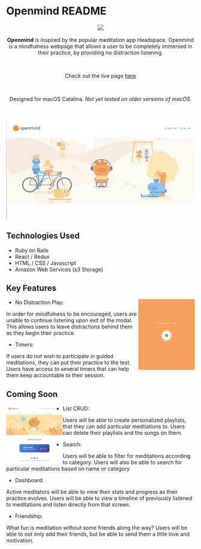 # Openmind README

<p align="center"> 
<img src="https://i.ibb.co/fML6Kcb/Untitled-Artwork-4.jpg">
</p>

<p align="center"><b>Openmind</b> is inspired by the popular meditation app Headspace. Openmind is a mindfulness webpage that allows a user to be completely immersed in their practice, by providing no distraction listening.</p>
<br>
<p align="center">Check out the live page <a href="https://nw-openmind.herokuapp.com/">here</a></p>
<br>
<p align="center">Designed for macOS Catalina. <i>Not yet tested on older versions of macOS.</i></p>
<br>

<p align="center">
  <img src="./app/assets/images/openmind_gif.gif">
</p>



## Technologies Used

- Ruby on Rails
- React / Redux
- HTML / CSS / Javascript
- Amazon Web Services (s3 Storage)

## Key Features

<img align="right" width="30%" src="./app/assets/images/listening.gif">

- No Distraction Play:

In order for mindfulness to be encouraged, users are unable to continue listening upon exit of the modal.
This allows users to leave distractions behind them as they begin their practice.

- Timers:

If users do not wish to participate in guided meditations, they can put their practice to the test.
Users have access to several timers that can help them keep accountable to their session.


## Coming Soon

<img align="left" width="30%" src="./app/assets/images/lists.gif">

- List CRUD:

Users will be able to create personalized playlists, that they can add particular medtiations to.
Users can delete their playlists and the songs on them.

- Search:

Users will be able to filter for meditations according to category.
Users will also be able to search for particular meditations based on name or category

- Dashboard:

Active meditators will be able to view their stats and progress as their practice evolves.
Users will be able to view a timeline of previously listened to meditations and listen directly from that screen.

- Friendship:

What fun is meditation without some friends along the way? Users will be able to not only
add their friends, but be able to send them a little love and motivation.
